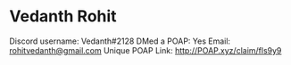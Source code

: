 # Vedanth Rohit

Discord username: Vedanth#2128
DMed a POAP: Yes
Email: rohitvedanth@gmail.com
Unique POAP Link: 
http://POAP.xyz/claim/fls9y9